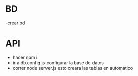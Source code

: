 # BD
-crear bd 

# API
- hacer npm i
- ir a db.config.js configurar la base de datos 
- correr node server.js esto creara las tablas en automatico
